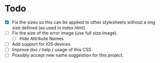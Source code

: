 # Todo

- [X] Fix the sizes so this can be applied to other stylesheets without a img size defined (as used in index.html)
- [ ] Fix the size of the error image (use full size image).
   - [ ] Hide Attribute Names
- [ ] Add support for iOS devices.  
- [ ] Improve doc / help / usage of this CSS
- [ ] Possibly accept new name suggestion for this project. 
